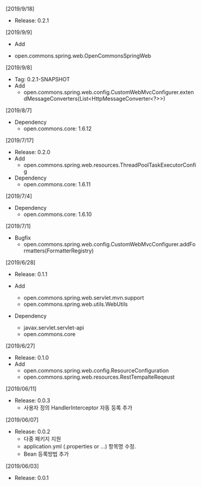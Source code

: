 [2019/9/18]
- Release: 0.2.1

[2019/9/9]
- Add
 + open.commons.spring.web.OpenCommonsSpringWeb 

[2019/9/8]
- Tag: 0.2.1-SNAPSHOT
- Add
  + open.commons.spring.web.config.CustomWebMvcConfigurer.extendMessageConverters(List<HttpMessageConverter<?>>)

[2019/8/7]
- Dependency
	+ open.commons.core: 1.6.12

[2019/7/17]
- Release: 0.2.0
- Add
	+ open.commons.spring.web.resources.ThreadPoolTaskExecutorConfig
- Dependency
	+ open.commons.core: 1.6.11

[2019/7/4]
- Dependency
	+ open.commons.core: 1.6.10


[2019/7/1]
- Bugfix
  + open.commons.spring.web.config.CustomWebMvcConfigurer.addFormatters(FormatterRegistry)

[2019/6/28]
- Release: 0.1.1
- Add
	+ open.commons.spring.web.servlet.mvn.support
	+ open.commons.spring.web.utils.WebUtils
	
- Dependency
	+ javax.servlet.servlet-api
	+ open.commons.core

[2019/6/27]
- Release: 0.1.0
- Add
	+ open.commons.spring.web.config.ResourceConfiguration
	+ open.commons.spring.web.resources.RestTempalteReqeust

[2019/06/11]
- Release: 0.0.3
  + 사용자 정의 HandlerInterceptor 자동 등록 추가

[2019/06/07]
- Release: 0.0.2
  + 다중 패키지 지원
  + application.yml (.properties or ...) 항목명 수정.
  + Bean 등록방법 추가

[2019/06/03]
- Release: 0.0.1
